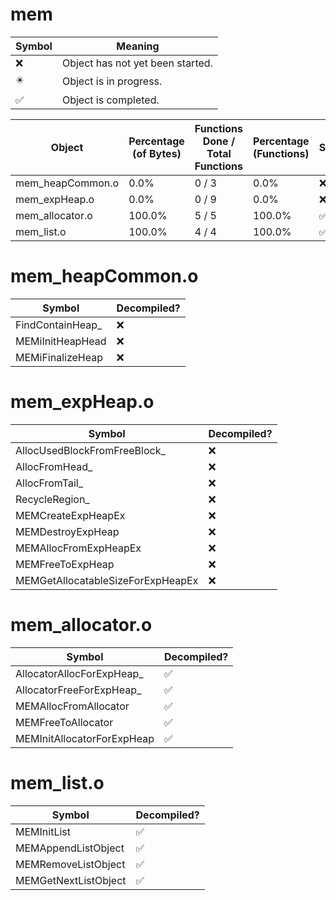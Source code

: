 # mem
| Symbol | Meaning 
| ------------- | ------------- 
| :x: | Object has not yet been started. 
| :eight_pointed_black_star: | Object is in progress. 
| :white_check_mark: | Object is completed. 


| Object | Percentage (of Bytes) | Functions Done / Total Functions | Percentage (Functions) | Status 
| ------------- | ------------- | ------------- | ------------- | ------------- 
| mem_heapCommon.o | 0.0% | 0 / 3 | 0.0% | :x: 
| mem_expHeap.o | 0.0% | 0 / 9 | 0.0% | :x: 
| mem_allocator.o | 100.0% | 5 / 5 | 100.0% | :white_check_mark: 
| mem_list.o | 100.0% | 4 / 4 | 100.0% | :white_check_mark: 


# mem_heapCommon.o
| Symbol | Decompiled? |
| ------------- | ------------- |
| FindContainHeap_ | :x: |
| MEMiInitHeapHead | :x: |
| MEMiFinalizeHeap | :x: |


# mem_expHeap.o
| Symbol | Decompiled? |
| ------------- | ------------- |
| AllocUsedBlockFromFreeBlock_ | :x: |
| AllocFromHead_ | :x: |
| AllocFromTail_ | :x: |
| RecycleRegion_ | :x: |
| MEMCreateExpHeapEx | :x: |
| MEMDestroyExpHeap | :x: |
| MEMAllocFromExpHeapEx | :x: |
| MEMFreeToExpHeap | :x: |
| MEMGetAllocatableSizeForExpHeapEx | :x: |


# mem_allocator.o
| Symbol | Decompiled? |
| ------------- | ------------- |
| AllocatorAllocForExpHeap_ | :white_check_mark: |
| AllocatorFreeForExpHeap_ | :white_check_mark: |
| MEMAllocFromAllocator | :white_check_mark: |
| MEMFreeToAllocator | :white_check_mark: |
| MEMInitAllocatorForExpHeap | :white_check_mark: |


# mem_list.o
| Symbol | Decompiled? |
| ------------- | ------------- |
| MEMInitList | :white_check_mark: |
| MEMAppendListObject | :white_check_mark: |
| MEMRemoveListObject | :white_check_mark: |
| MEMGetNextListObject | :white_check_mark: |



